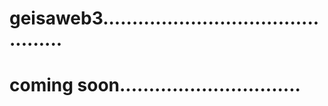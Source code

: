 # geisaweb3..............................................
# coming soon...............................
